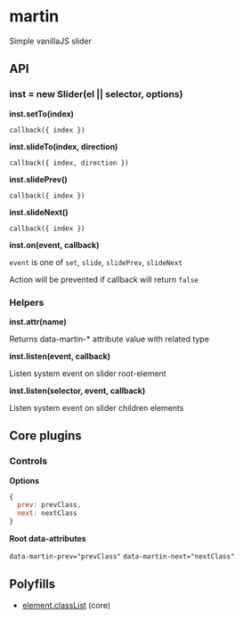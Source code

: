 # martin

Simple vanillaJS slider

## API

### inst = new Slider(el || selector, options)

**inst.setTo(index)**

`callback({ index })`

**inst.slideTo(index, direction)**

`callback({ index, direction })`

**inst.slidePrev()**

`callback({ index })`

**inst.slideNext()**

`callback({ index })`

**inst.on(event, callback)**

`event` is one of `set`, `slide`, `slidePrev`, `slideNext`

Action will be prevented if callback will return `false`

### Helpers

**inst.attr(name)**

Returns data-martin-* attribute value with related type

**inst.listen(event, callback)**

Listen system event on slider root-element

**inst.listen(selector, event, callback)**

Listen system event on slider children elements

## Core plugins

### Controls

**Options**

```js
{
  prev: prevClass,
  next: nextClass
}
```

**Root data-attributes**

`data-martin-prev="prevClass"`
`data-martin-next="nextClass"`

## Polyfills

- [element.classList](https://github.com/jwilsson/domtokenlist) (core)
